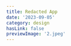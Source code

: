 ```yaml
---
title: Redacted App
date: '2023-09-05'
category: design
hasLink: false
previewImage: '2.jpeg'
---
```

